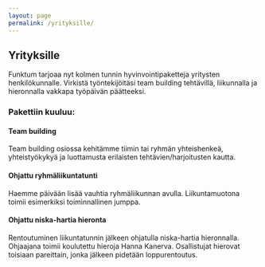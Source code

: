 ```yaml
---
layout: page
permalink: /yrityksille/
---
```


## Yrityksille

Funktum tarjoaa nyt kolmen tunnin hyvinvointipaketteja yritysten henkilökunnalle. Virkistä työntekijöitäsi team building tehtävillä, liikunnalla ja hieronnalla vakkapa työpäivän päätteeksi.

### Pakettiin kuuluu:

#### Team building
Team building osiossa kehitämme tiimin tai ryhmän yhteishenkeä, yhteistyökykyä ja luottamusta erilaisten tehtävien/harjoitusten kautta. 

#### Ohjattu ryhmäliikuntatunti
Haemme päivään lisää vauhtia ryhmäliikunnan avulla. Liikuntamuotona toimii esimerkiksi toiminnallinen jumppa.

#### Ohjattu niska-hartia hieronta
Rentoutuminen liikuntatunnin jälkeen ohjatulla niska-hartia hieronnalla. Ohjaajana toimii koulutettu hieroja Hanna Kanerva. Osallistujat hierovat toisiaan pareittain, jonka jälkeen pidetään loppurentoutus. 
